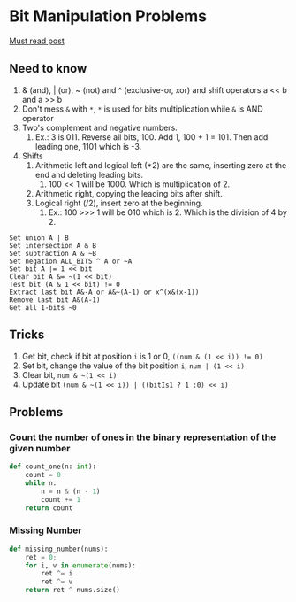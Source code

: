# Bit Manipulation Problems

[Must read post](https://leetcode.com/problems/sum-of-two-integers/discuss/84278/A-summary%3A-how-to-use-bit-manipulation-to-solve-problems-easily-and-efficiently)

## Need to know
1. & (and), | (or), ~ (not) and ^ (exclusive-or, xor) and shift operators a << b and a >> b
2. Don't mess `&` with `*`, `*` is used for bits multiplication while `&` is AND operator
3. Two's complement and negative numbers. 
   1. Ex.: 3 is 011. Reverse all bits, 100. Add 1, 100 + 1 = 101. Then add leading one, 1101 which is -3.
4. Shifts
   1. Arithmetic left and logical left (*2) are the same, inserting zero at the end and deleting leading bits. 
      1. 100 << 1 will be 1000. Which is multiplication of 2.
   2. Arithmetic right, copying the leading bits after shift.
   3. Logical right (/2), insert zero at the beginning. 
      1. Ex.: 100 >>> 1 will be 010 which is 2. Which is the division of 4 by 2.

```
Set union A | B
Set intersection A & B
Set subtraction A & ~B
Set negation ALL_BITS ^ A or ~A
Set bit A |= 1 << bit
Clear bit A &= ~(1 << bit)
Test bit (A & 1 << bit) != 0
Extract last bit A&-A or A&~(A-1) or x^(x&(x-1))
Remove last bit A&(A-1)
Get all 1-bits ~0
```

## Tricks
1. Get bit, check if bit at position `i` is 1 or 0, `((num & (1 << i)) != 0)`
2. Set bit, change the value of the bit position `i`, `num | (1 << i)`
3. Clear bit, `num & ~(1 << i)`
4. Update bit `(num & ~(1 << i)) | ((bitIs1 ? 1 :0) << i)`


## Problems
### Count the number of ones in the binary representation of the given number
```python
def count_one(n: int):
    count = 0
    while n:
        n = n & (n - 1)
        count += 1
    return count
```

### Missing Number
```python
def missing_number(nums):
    ret = 0;
    for i, v in enumerate(nums):
        ret ^= i
        ret ^= v
    return ret ^ nums.size()
```


